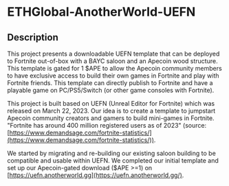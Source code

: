 # ETHGlobal-AnotherWorld-UEFN
## Description
This project presents a downloadable UEFN template that can be deployed to Fortnite out-of-box with a BAYC saloon and an Apecoin wood structure. This template is gated for 1 $APE to allow the Apecoin community members to have exclusive access to build their own games in Fortnite and play with Fortnite friends. This template can directly publish to Fortnite and have a playable game on PC/PS5/Switch (or other game consoles with Fortnite).

This project is built based on UEFN (Unreal Editor for Fortnite) which was released on March 22, 2023. Our idea is to create a template to jumpstart Apecoin community creators and gamers to build mini-games in Fortnite. "Fortnite has around 400 million registered users as of 2023" (source: [https://www.demandsage.com/fortnite-statistics/](https://www.demandsage.com/fortnite-statistics/)).

We started by migrating and re-building our existing saloon building to be compatible and usable within UEFN. We completed our initial template and set up our Apecoin-gated download ($APE >=1) on [https://uefn.anotherworld.gg](https://uefn.anotherworld.gg/).
